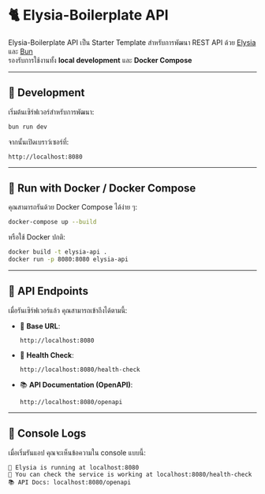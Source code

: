 # 🐈 Elysia-Boilerplate API

Elysia-Boilerplate API เป็น Starter Template สำหรับการพัฒนา REST API
ด้วย [Elysia](https://elysiajs.com/) และ [Bun](https://bun.sh/)\
รองรับการใช้งานทั้ง **local development** และ **Docker Compose**

------------------------------------------------------------------------

## 🚀 Development

เริ่มต้นเซิร์ฟเวอร์สำหรับการพัฒนา:

``` bash
bun run dev
```

จากนั้นเปิดเบราว์เซอร์ที่:

    http://localhost:8080

------------------------------------------------------------------------

## 🐳 Run with Docker / Docker Compose

คุณสามารถรันด้วย Docker Compose ได้ง่าย ๆ:

``` bash
docker-compose up --build
```

หรือใช้ Docker ปกติ:

``` bash
docker build -t elysia-api .
docker run -p 8080:8080 elysia-api
```

------------------------------------------------------------------------

## 📡 API Endpoints

เมื่อรันเซิร์ฟเวอร์แล้ว คุณสามารถเข้าถึงได้ตามนี้:

-   🦊 **Base URL**:

        http://localhost:8080

-   🏥 **Health Check**:

        http://localhost:8080/health-check

-   📚 **API Documentation (OpenAPI)**:

        http://localhost:8080/openapi

------------------------------------------------------------------------

## 📝 Console Logs

เมื่อเริ่มรันแอป คุณจะเห็นข้อความใน console แบบนี้:

    🦊 Elysia is running at localhost:8080
    🏥 You can check the service is working at localhost:8080/health-check
    📚 API Docs: localhost:8080/openapi
